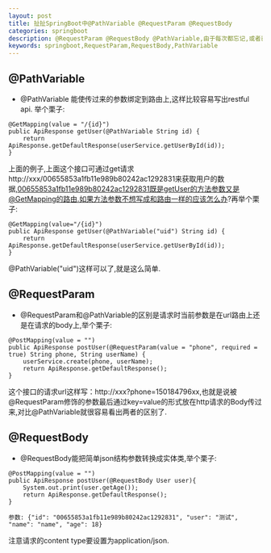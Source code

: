 ```yaml
---
layout: post
title: 扯扯SpringBoot中@PathVariable @RequestParam @RequestBody
categories: springboot
description: @RequestParam @RequestBody @PathVariable,由于每次都忘记,或者已经记不清,记录下,方便查找.
keywords: springboot,RequestParam,RequestBody,PathVariable
---
```


## @PathVariable

- @PathVariable 能使传过来的参数绑定到路由上,这样比较容易写出restful api. 举个栗子:

```
@GetMapping(value = "/{id}")
public ApiResponse getUser(@PathVariable String id) {
    return ApiResponse.getDefaultResponse(userService.getUserById(id));
}
```

上面的例子,上面这个接口可通过get请求http://xxx/00655853a1fb11e989b80242ac1292831来获取用户的数据,00655853a1fb11e989b80242ac1292831既是getUser的方法参数又是@GetMapping的路由.如果方法参数不想写成和路由一样的应该怎么办?再举个栗子:

```
@GetMapping(value="/{id}")
public ApiResponse getUser(@PathVariable("uid") String id) {
    return ApiResponse.getDefaultResponse(userService.getUserById(id));
}
```

@PathVariable("uid")这样可以了,就是这么简单.

## @RequestParam

- @RequestParam和@PathVariable的区别是请求时当前参数是在url路由上还是在请求的body上,举个栗子:

```
@PostMapping(value = "")
public ApiResponse postUser(@RequestParam(value = "phone", required = true) String phone, String userName) {
    userService.create(phone, userName);
    return ApiResponse.getDefaultResponse();
}
```

这个接口的请求url这样写：http://xxx?phone=150184796xx,也就是说被@RequestParam修饰的参数最后通过key=value的形式放在http请求的Body传过来,对比@PathVariable就很容易看出两者的区别了.

## @RequestBody

- @RequestBody能把简单json结构参数转换成实体类,举个栗子:

```
@PostMapping(value = "")
public ApiResponse postUser(@RequestBody User user){
    System.out.print(user.getAge());
    return ApiResponse.getDefaultResponse();
}

参数: {"id": "00655853a1fb11e989b80242ac1292831", "user": "测试", "name": "name", "age": 18}
```

注意请求的content type要设置为application/json.